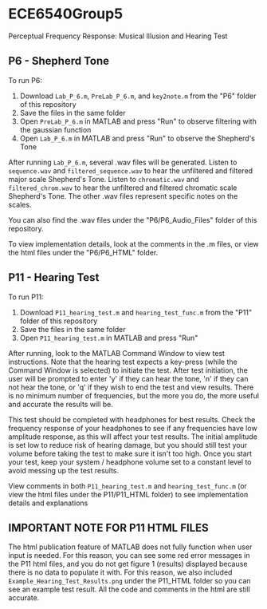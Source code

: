 # ECE6540Group5
Perceptual Frequency Response: Musical Illusion and Hearing Test

## P6 - Shepherd Tone

To run P6:
1. Download `Lab_P_6.m`, `PreLab_P_6.m`, and `key2note.m` from the "P6" folder of this repository
2. Save the files in the same folder
3. Open `PreLab_P_6.m` in MATLAB and press "Run" to observe filtering with the gaussian function
4. Open `Lab_P_6.m` in MATLAB and press "Run" to observe the Shepherd's Tone

After running `Lab_P_6.m`, several .wav files will be generated. Listen to `sequence.wav` and `filtered_sequence.wav` to hear the unfiltered and filtered major scale Shepherd's Tone. Listen to `chromatic.wav` and `filtered_chrom.wav` to hear the unfiltered and filtered chromatic scale Shepherd's Tone. The other .wav files represent specific notes on the scales.

You can also find the .wav files under the "P6/P6_Audio_Files" folder of this repository.

To view implementation details, look at the comments in the .m files, or view the html files under the "P6/P6_HTML" folder.


## P11 - Hearing Test

To run P11:
1. Download `P11_hearing_test.m` and `hearing_test_func.m` from the "P11" folder of this repository
2. Save the files in the same folder
3. Open `P11_hearing_test.m` in MATLAB and press "Run"

After running, look to the MATLAB Command Window to view test instructions. Note that the hearing test expects a key-press (while the Command Window is selected) to initiate the test. After test initiation, the user will be prompted to enter 'y' if they can hear the tone, 'n' if they can not hear the tone, or 'q' if they wish to end the test and view results. There is no minimum number of frequencies, but the more you do, the more useful and accurate the results will be.

This test should be completed with headphones for best results. Check the frequency response of your headphones to see if any frequencies have low amplitude response, as this will affect your test results. The initial amplitude is set low to reduce risk of hearing damage, but you should still test your volume before taking the test to make sure it isn't too high. Once you start your test, keep your system / headphone volume set to a constant level to avoid messing up the test results. 

View comments in both `P11_hearing_test.m` and `hearing_test_func.m` (or view the html files under the P11/P11_HTML folder) to see implementation details and explanations

## IMPORTANT NOTE FOR P11 HTML FILES

The html publication feature of MATLAB does not fully function when user input is needed. For this reason, you can see some red error messages in the P11 html files, and you do not get figure 1 (results) displayed because there is no data to populate it with. For this reason, we also included `Example_Hearing_Test_Results.png` under the P11_HTML folder so you can see an example test result. All the code and comments in the html are still accurate.
